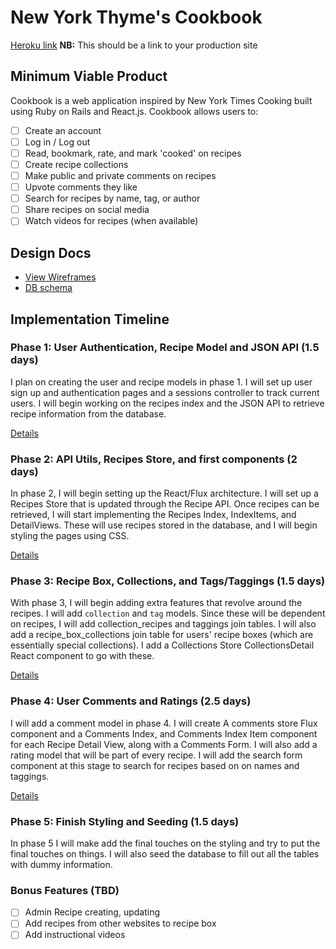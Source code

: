 # New York Thyme's Cookbook

[Heroku link][heroku] **NB:** This should be a link to your production site

[heroku]: http://www.herokuapp.com

## Minimum Viable Product

Cookbook is a web application inspired by New York Times Cooking built using Ruby on Rails and React.js. Cookbook allows users to:

<!-- This is a Markdown checklist. Use it to keep track of your progress! -->

- [ ] Create an account
- [ ] Log in / Log out
- [ ] Read, bookmark, rate, and mark 'cooked' on recipes
- [ ] Create recipe collections
- [ ] Make public and private comments on recipes
- [ ] Upvote comments they like
- [ ] Search for recipes by name, tag, or author
- [ ] Share recipes on social media
- [ ] Watch videos for recipes (when available)

## Design Docs
* [View Wireframes][view]
* [DB schema][schema]

[view]: ./docs/views.md
[schema]: ./docs/schema.md

## Implementation Timeline

### Phase 1: User Authentication, Recipe Model and JSON API (1.5 days)

I plan on creating the user and recipe models in phase 1. I will set up user sign up and authentication pages and a sessions controller to track current users. I will begin working on the recipes index and the JSON API to retrieve recipe information from the database.

[Details][phase-one]

### Phase 2: API Utils, Recipes Store, and first components (2 days)

In phase 2, I will begin setting up the React/Flux architecture. I will set up a Recipes Store that is updated through the Recipe API. Once recipes can be retrieved, I will start implementing the Recipes Index, IndexItems, and DetailViews. These will use recipes stored in the database, and I will begin styling the pages using CSS.

[Details][phase-two]

### Phase 3: Recipe Box, Collections, and Tags/Taggings (1.5 days)

With phase 3, I will begin adding extra features that revolve around the recipes. I will add `collection` and `tag` models. Since these will be dependent on recipes, I will add collection_recipes and taggings join tables. I will also add a recipe_box_collections join table for users' recipe boxes (which are essentially special collections). I add a Collections Store CollectionsDetail React component to go with these.

[Details][phase-three]

### Phase 4: User Comments and Ratings (2.5 days)

I will add a comment model in phase 4. I will create A comments store Flux component and a Comments Index, and Comments Index Item component for each Recipe Detail View, along with a Comments Form. I will also add a rating model that will be part of every recipe. I will add the search form component at this stage to search for recipes based on on names and taggings.

[Details][phase-four]

### Phase 5: Finish Styling and Seeding (1.5 days)

In phase 5 I will make add the final touches on the styling and try to put the final touches on things. I will also seed the database to fill out all the tables with dummy information.

### Bonus Features (TBD)
- [ ] Admin Recipe creating, updating
- [ ] Add recipes from other websites to recipe box
- [ ] Add instructional videos

[phase-one]: ./docs/phases/phase1.md
[phase-two]: ./docs/phases/phase2.md
[phase-three]: ./docs/phases/phase3.md
[phase-four]: ./docs/phases/phase4.md
[phase-five]: ./docs/phases/phase5.md
